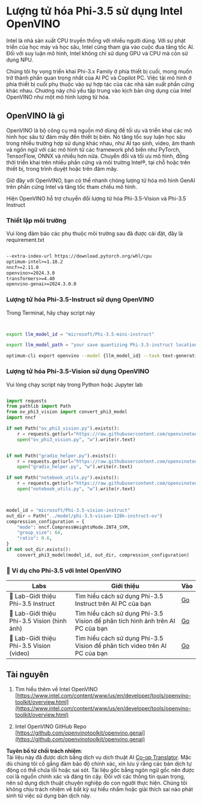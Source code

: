 <!--
CO_OP_TRANSLATOR_METADATA:
{
  "original_hash": "3139a6a82f357a9f90f1fe51c4caf65a",
  "translation_date": "2025-05-09T13:59:19+00:00",
  "source_file": "md/01.Introduction/04/UsingIntelOpenVINOQuantifyingPhi.md",
  "language_code": "vi"
}
-->
# **Lượng tử hóa Phi-3.5 sử dụng Intel OpenVINO**

Intel là nhà sản xuất CPU truyền thống với nhiều người dùng. Với sự phát triển của học máy và học sâu, Intel cũng tham gia vào cuộc đua tăng tốc AI. Đối với suy luận mô hình, Intel không chỉ sử dụng GPU và CPU mà còn sử dụng NPU.

Chúng tôi hy vọng triển khai Phi-3.x Family ở phía thiết bị cuối, mong muốn trở thành phần quan trọng nhất của AI PC và Copilot PC. Việc tải mô hình ở phía thiết bị cuối phụ thuộc vào sự hợp tác của các nhà sản xuất phần cứng khác nhau. Chương này chủ yếu tập trung vào kịch bản ứng dụng của Intel OpenVINO như một mô hình lượng tử hóa.

## **OpenVINO là gì**

OpenVINO là bộ công cụ mã nguồn mở dùng để tối ưu và triển khai các mô hình học sâu từ đám mây đến thiết bị biên. Nó tăng tốc suy luận học sâu trong nhiều trường hợp sử dụng khác nhau, như AI tạo sinh, video, âm thanh và ngôn ngữ với các mô hình từ các framework phổ biến như PyTorch, TensorFlow, ONNX và nhiều hơn nữa. Chuyển đổi và tối ưu mô hình, đồng thời triển khai trên nhiều phần cứng và môi trường Intel®, tại chỗ hoặc trên thiết bị, trong trình duyệt hoặc trên đám mây.

Giờ đây với OpenVINO, bạn có thể nhanh chóng lượng tử hóa mô hình GenAI trên phần cứng Intel và tăng tốc tham chiếu mô hình.

Hiện OpenVINO hỗ trợ chuyển đổi lượng tử hóa Phi-3.5-Vision và Phi-3.5 Instruct

### **Thiết lập môi trường**

Vui lòng đảm bảo các phụ thuộc môi trường sau đã được cài đặt, đây là requirement.txt

```txt

--extra-index-url https://download.pytorch.org/whl/cpu
optimum-intel>=1.18.2
nncf>=2.11.0
openvino>=2024.3.0
transformers>=4.40
openvino-genai>=2024.3.0.0

```

### **Lượng tử hóa Phi-3.5-Instruct sử dụng OpenVINO**

Trong Terminal, hãy chạy script này

```bash


export llm_model_id = "microsoft/Phi-3.5-mini-instruct"

export llm_model_path = "your save quantizing Phi-3.5-instruct location"

optimum-cli export openvino --model {llm_model_id} --task text-generation-with-past --weight-format int4 --group-size 128 --ratio 0.6  --sym  --trust-remote-code {llm_model_path}


```

### **Lượng tử hóa Phi-3.5-Vision sử dụng OpenVINO**

Vui lòng chạy script này trong Python hoặc Jupyter lab

```python

import requests
from pathlib import Path
from ov_phi3_vision import convert_phi3_model
import nncf

if not Path("ov_phi3_vision.py").exists():
    r = requests.get(url="https://raw.githubusercontent.com/openvinotoolkit/openvino_notebooks/latest/notebooks/phi-3-vision/ov_phi3_vision.py")
    open("ov_phi3_vision.py", "w").write(r.text)


if not Path("gradio_helper.py").exists():
    r = requests.get(url="https://raw.githubusercontent.com/openvinotoolkit/openvino_notebooks/latest/notebooks/phi-3-vision/gradio_helper.py")
    open("gradio_helper.py", "w").write(r.text)

if not Path("notebook_utils.py").exists():
    r = requests.get(url="https://raw.githubusercontent.com/openvinotoolkit/openvino_notebooks/latest/utils/notebook_utils.py")
    open("notebook_utils.py", "w").write(r.text)



model_id = "microsoft/Phi-3.5-vision-instruct"
out_dir = Path("../model/phi-3.5-vision-128k-instruct-ov")
compression_configuration = {
    "mode": nncf.CompressWeightsMode.INT4_SYM,
    "group_size": 64,
    "ratio": 0.6,
}
if not out_dir.exists():
    convert_phi3_model(model_id, out_dir, compression_configuration)

```

### **🤖 Ví dụ cho Phi-3.5 với Intel OpenVINO**

| Labs    | Giới thiệu | Vào |
| -------- | ------- |  ------- |
| 🚀 Lab-Giới thiệu Phi-3.5 Instruct  | Tìm hiểu cách sử dụng Phi-3.5 Instruct trên AI PC của bạn    |  [Go](../../../../../code/09.UpdateSamples/Aug/intel-phi35-instruct-zh.ipynb)    |
| 🚀 Lab-Giới thiệu Phi-3.5 Vision (hình ảnh) | Tìm hiểu cách sử dụng Phi-3.5 Vision để phân tích hình ảnh trên AI PC của bạn      |  [Go](../../../../../code/09.UpdateSamples/Aug/intel-phi35-vision-img.ipynb)    |
| 🚀 Lab-Giới thiệu Phi-3.5 Vision (video)   | Tìm hiểu cách sử dụng Phi-3.5 Vision để phân tích video trên AI PC của bạn    |  [Go](../../../../../code/09.UpdateSamples/Aug/intel-phi35-vision-video.ipynb)    |

## **Tài nguyên**

1. Tìm hiểu thêm về Intel OpenVINO [https://www.intel.com/content/www/us/en/developer/tools/openvino-toolkit/overview.html](https://www.intel.com/content/www/us/en/developer/tools/openvino-toolkit/overview.html)

2. Intel OpenVINO GitHub Repo [https://github.com/openvinotoolkit/openvino.genai](https://github.com/openvinotoolkit/openvino.genai)

**Tuyên bố từ chối trách nhiệm**:  
Tài liệu này đã được dịch bằng dịch vụ dịch thuật AI [Co-op Translator](https://github.com/Azure/co-op-translator). Mặc dù chúng tôi cố gắng đảm bảo độ chính xác, xin lưu ý rằng các bản dịch tự động có thể chứa lỗi hoặc sai sót. Tài liệu gốc bằng ngôn ngữ gốc nên được coi là nguồn chính xác và đáng tin cậy. Đối với các thông tin quan trọng, nên sử dụng dịch thuật chuyên nghiệp do con người thực hiện. Chúng tôi không chịu trách nhiệm về bất kỳ sự hiểu nhầm hoặc giải thích sai nào phát sinh từ việc sử dụng bản dịch này.